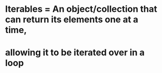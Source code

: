 # Iterables = An object/collection that can return its elements one at a time,

# allowing it to be iterated over in a loop
